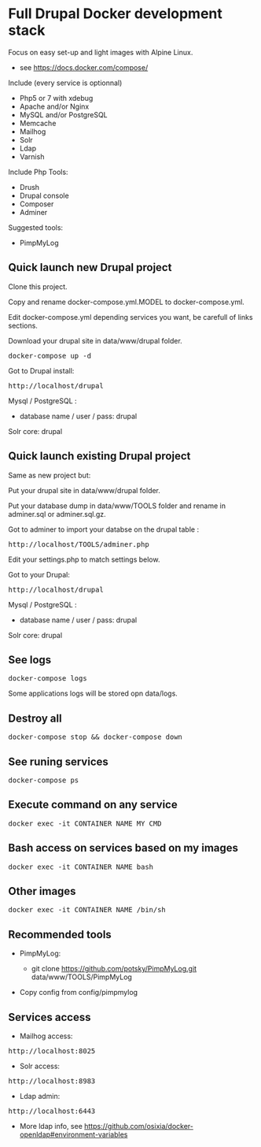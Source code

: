 # Full Drupal Docker development stack

Focus on easy set-up and light images with Alpine Linux.

* see https://docs.docker.com/compose/

Include (every service is optionnal)
* Php5 or 7 with xdebug
* Apache and/or Nginx
* MySQL and/or PostgreSQL
* Memcache
* Mailhog
* Solr
* Ldap
* Varnish

Include Php Tools:
* Drush
* Drupal console
* Composer
* Adminer

Suggested tools:
* PimpMyLog

## Quick launch new Drupal project

Clone this project.

Copy and rename docker-compose.yml.MODEL to docker-compose.yml.

Edit docker-compose.yml depending services you want, be carefull of links sections.

Download your drupal site in data/www/drupal folder.

<pre>docker-compose up -d</pre>

Got to Drupal install:

<pre>http://localhost/drupal</pre>

Mysql / PostgreSQL :
* database name / user / pass: drupal

Solr core: drupal

## Quick launch existing Drupal project

Same as new project but:

Put your drupal site in data/www/drupal folder.

Put your database dump in data/www/TOOLS folder and rename in adminer.sql or adminer.sql.gz.

Got to adminer to import your databse on the drupal table :

<pre>http://localhost/TOOLS/adminer.php</pre>

Edit your settings.php to match settings below.

Got to your Drupal:

<pre>http://localhost/drupal</pre>

Mysql / PostgreSQL :
* database name / user / pass: drupal

Solr core: drupal

## See logs
<pre>docker-compose logs</pre>

Some applications logs will be stored opn data/logs.

## Destroy all
<pre>docker-compose stop && docker-compose down</pre>

## See runing services
<pre>docker-compose ps</pre>

## Execute command on any service
<pre>docker exec -it CONTAINER_NAME MY_CMD</pre>

## Bash access on services based on my images
<pre>docker exec -it CONTAINER_NAME bash</pre>

## Other images
<pre>docker exec -it CONTAINER_NAME /bin/sh</pre>

## Recommended tools

- PimpMyLog:

  - git clone https://github.com/potsky/PimpMyLog.git data/www/TOOLS/PimpMyLog

 - Copy config from config/pimpmylog

## Services access

* Mailhog access:
<pre>http://localhost:8025</pre>
* Solr access:
<pre>http://localhost:8983</pre>
* Ldap admin:
<pre>http://localhost:6443</pre>
* More ldap info, see https://github.com/osixia/docker-openldap#environment-variables
